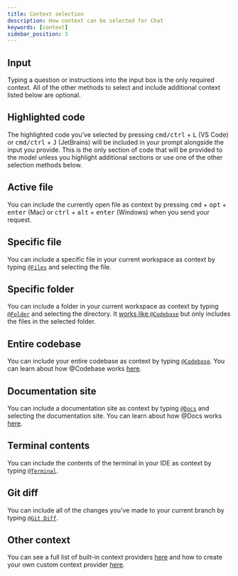 ```yaml
---
title: Context selection
description: How context can be selected for Chat
keywords: [context]
sidebar_position: 3
---
```


## Input

Typing a question or instructions into the input box is the only required context. All of the other methods to select and include additional context listed below are optional.

## Highlighted code

The highlighted code you’ve selected by pressing <kbd>cmd/ctrl</kbd> + <kbd>L</kbd> (VS Code) or <kbd>cmd/ctrl</kbd> + <kbd>J</kbd> (JetBrains) will be included in your prompt alongside the input you provide. This is the only section of code that will be provided to the model unless you highlight additional sections or use one of the other selection methods below.

## Active file

You can include the currently open file as context by pressing <kbd>cmd</kbd> + <kbd>opt</kbd> + <kbd>enter</kbd> (Mac) or <kbd>ctrl</kbd> + <kbd>alt</kbd> + <kbd>enter</kbd> (Windows) when you send your request.

## Specific file

You can include a specific file in your current workspace as context by typing [`@Files`](../customize/context-providers.md#file) and selecting the file.

## Specific folder

You can include a folder in your current workspace as context by typing [`@Folder`](../customize/context-providers.md#folder) and selecting the directory. It [works like `@Codebase`](../customize/deep-dives/codebase.md) but only includes the files in the selected folder.

## Entire codebase

You can include your entire codebase as context by typing [`@Codebase`](../customize/context-providers.md#codebase). You can learn about how @Codebase works [here](../customize/deep-dives/codebase.md).

## Documentation site

You can include a documentation site as context by typing [`@Docs`](../customize/context-providers.md#docs) and selecting the documentation site. You can learn about how @Docs works [here](../customize/deep-dives/docs.md).

## Terminal contents

You can include the contents of the terminal in your IDE as context by typing [`@Terminal`](../customize/context-providers.md#terminal).

## Git diff

You can include all of the changes you've made to your current branch by typing [`@Git Diff`](../customize/context-providers.md#git-diff).

## Other context

You can see a full list of built-in context providers [here](../customize/context-providers.md) and how to create your own custom context provider [here](../customize/tutorials/build-your-own-context-provider.md).
